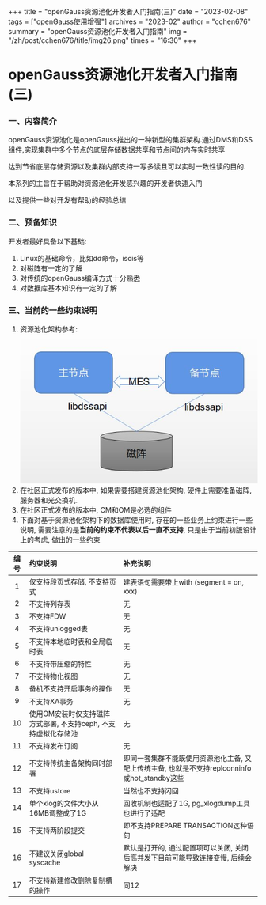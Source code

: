 +++
title = "openGauss资源池化开发者入门指南(三)" 
date = "2023-02-08" 
tags = ["openGauss使用增强"] 
archives = "2023-02" 
author = "cchen676" 
summary = "openGauss资源池化开发者入门指南"
img = "/zh/post/cchen676/title/img26.png" 
times = "16:30"
+++
# openGauss资源池化开发者入门指南(三)

### 一、内容简介

openGauss资源池化是openGauss推出的一种新型的集群架构.通过DMS和DSS组件,实现集群中多个节点的底层存储数据共享和节点间的内存实时共享

达到节省底层存储资源以及集群内部支持一写多读且可以实时一致性读的目的.

本系列的主旨在于帮助对资源池化开发感兴趣的开发者快速入门

以及提供一些对开发有帮助的经验总结

### 二、预备知识

开发者最好具备以下基础:
1. Linux的基础命令，比如dd命令，iscis等
2. 对磁阵有一定的了解
3. 对传统的openGauss编译方式十分熟悉
4. 对数据库基本知识有一定的了解

### 三、当前的一些约束说明

  1. 资源池化架构参考:
  ![图1](/content/zh/post/cchen676/title/dms1.JPG "图1")
  2. 在社区正式发布的版本中, 如果需要搭建资源池化架构, 硬件上需要准备磁阵, 服务器和光交换机.
  3. 在社区正式发布的版本中,  CM和OM是必选的组件
  4. 下面对基于资源池化架构下的数据库使用时, 存在的一些业务上约束进行一些说明, 需要注意的是**当前的约束不代表以后一直不支持**, 只是由于当前初版设计上的考虑, 做出的一些约束
  
| 编号 |  约束说明 | 补充说明 |
|:--:|:--|:--|
| 1 | 仅支持段页式存储, 不支持页式 | 建表语句需要带上with (segment = on, xxx) |
| 2 | 不支持列存表 | 无 |
| 3 | 不支持FDW | 无 |
| 4 | 不支持unlogged表 | 无 |
| 5 | 不支持本地临时表和全局临时表 | 无 |
| 6 | 不支持带压缩的特性 | 无 |
| 7 | 不支持物化视图 | 无 |
| 8 | 备机不支持开启事务的操作 | 无 |
| 9 | 不支持XA事务 | 无 |
| 10 | 使用OM安装时仅支持磁阵方式部署, 不支持ceph, 不支持虚拟化存储池 | 无 |
| 11 | 不支持发布订阅 | 无 |
| 12 | 不支持传统主备架构同时部署 | 即同一套集群不能既使用资源池化主备, 又配上传统主备, 也就是不支持replconninfo或hot_standby这些 |
| 13 | 不支持ustore | 当然也不支持闪回 |
| 14 | 单个xlog的文件大小从16MB调整成了1G | 回收机制也适配了1G, pg_xlogdump工具也进行了适配 |
| 15 | 不支持两阶段提交 | 即不支持PREPARE TRANSACTION这种语句 |
| 16 | 不建议关闭global syscache | 默认是打开的, 通过配置项可以关闭, 关闭后高并发下目前可能导致连接变慢, 后续会解决 |
| 17 | 不支持新建修改删除复制槽的操作 | 同12 |
